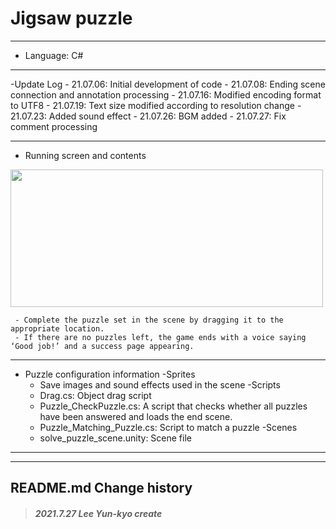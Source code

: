 # Jigsaw puzzle
***
  - Language: C#
***
  -Update Log
      - 21.07.06: Initial development of code
      - 21.07.08: Ending scene connection and annotation processing
      - 21.07.16: Modified encoding format to UTF8
      - 21.07.19: Text size modified according to resolution change
      - 21.07.23: Added sound effect
      - 21.07.26: BGM added
      - 21.07.27: Fix comment processing
***
  - Running screen and contents

<img src = "https://user-images.githubusercontent.com/73592778/127113392-60f25e99-1183-45b8-a141-358cbbc12c3e.png" width="500" height="220">




     - Complete the puzzle set in the scene by dragging it to the appropriate location.
     - If there are no puzzles left, the game ends with a voice saying ‘Good job!’ and a success page appearing.
    

***


- Puzzle configuration information
   -Sprites
     - Save images and sound effects used in the scene
   -Scripts
     - Drag.cs: Object drag script
     - Puzzle_CheckPuzzle.cs: A script that checks whether all puzzles have been answered and loads the end scene.
     - Puzzle_Matching_Puzzle.cs: Script to match a puzzle
   -Scenes
     - solve_puzzle_scene.unity: Scene file

***

-------------
## README.md Change history
> ##### *2021.7.27 Lee Yun-kyo create*
